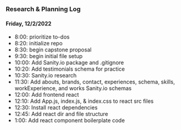 ### Research & Planning Log
#### Friday, 12/2/2022
* 8:00: prioritize to-dos
* 8:20: initialize repo
* 8:30: begin capstone proposal
* 9:30: begin initial file setup
* 10:00: Add Sanity.io package and .gitignore
* 10:20: Add testimonials schema for practice
* 10:30: Sanity.io research
* 11:30: Add abouts, brands, contact, experiences, schema, skills, workExperience, and works Sanity.io schemas
* 12:00: Add frontend react
* 12:10: Add App.js, index.js, & index.css to react src files
* 12:30: Install react dependencies
* 12:45: Add react dir and file structure
* 1:00: Add react component boilerplate code 